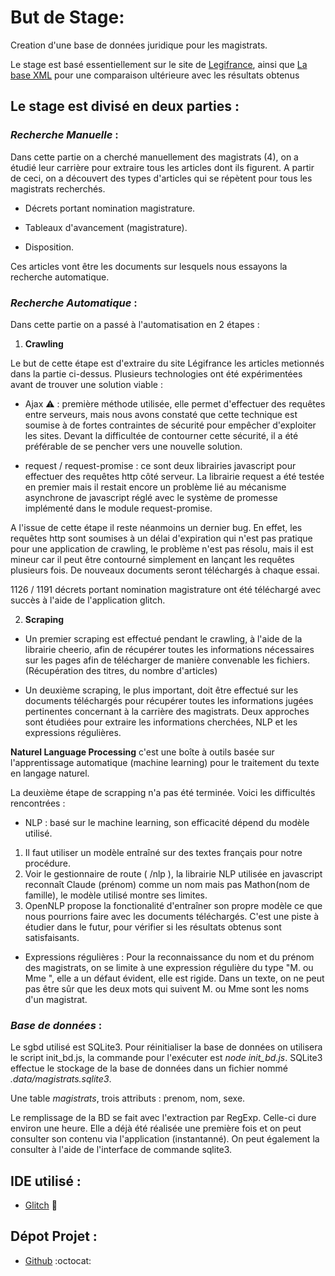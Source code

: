 # But de Stage:

Creation d'une base de données juridique pour les magistrats.


Le stage est basé essentiellement sur le site de [Legifrance](https://www.legifrance.gouv.fr/), ainsi que [La base XML]( https://www.steinertriples.fr/ncohen/data/nominations_JORF/) pour une comparaison ultérieure avec les résultats obtenus 

## Le stage est divisé en deux parties :
 
### *Recherche Manuelle* :

Dans cette partie on a cherché manuellement des magistrats (4), on a étudié leur carrière pour extraire tous les articles dont ils figurent. A partir de ceci, on a découvert des types d'articles qui se répètent pour tous les magistrats recherchés.

- Décrets portant nomination magistrature.

- Tableaux d'avancement (magistrature).

- Disposition.

Ces articles vont être les documents sur lesquels nous essayons la recherche automatique.


### *Recherche Automatique* :
  

Dans cette partie on a passé à l'automatisation en 2 étapes :


 1. **Crawling** 
 
 Le but de cette étape est d'extraire du site Légifrance les articles metionnés dans la partie ci-dessus. Plusieurs technologies ont été expérimentées avant de trouver une solution viable :
 
 - Ajax :warning: : première méthode utilisée, elle permet d'effectuer des requêtes entre serveurs, mais nous avons constaté que cette technique est soumise à de fortes contraintes de sécurité pour empêcher d'exploiter les sites. Devant la difficultée de contourner cette sécurité, il a été préférable de se pencher vers une nouvelle solution.
 
 - request / request-promise : ce sont deux librairies javascript pour effectuer des requêtes http côté serveur. La librairie request a été testée en premier mais il restait encore un problème lié au mécanisme asynchrone de javascript réglé avec le système de promesse implémenté dans le module request-promise.
 
 A l'issue de cette étape il reste néanmoins un dernier bug. En effet, les requêtes http sont soumises à un délai d'expiration qui n'est pas pratique pour une application de crawling, le problème n'est pas résolu, mais il est mineur car il peut être contourné simplement en lançant les requêtes plusieurs fois. De nouveaux documents seront téléchargés à chaque essai.
 
 1126 / 1191 décrets portant nomination magistrature ont été téléchargé avec succès à l'aide de l'application glitch.
 
 2. **Scraping** 
     
 - Un premier scraping est effectué pendant le crawling, à l'aide de la librairie cheerio, afin de récupérer toutes les informations nécessaires sur les pages afin de télécharger de manière convenable les fichiers. (Récupération des titres, du nombre d'articles)
 
 - Un deuxième scraping, le plus important, doit être effectué sur les documents téléchargés pour récupérer toutes les informations jugées pertinentes concernant à la carrière des magistrats. Deux approches sont étudiées pour extraire les informations cherchées, NLP et les expressions régulières.

**Naturel Language Processing** c'est une boîte à outils basée sur l'apprentissage automatique (machine learning) pour le traitement du texte en langage naturel.

La deuxième étape de scrapping n'a pas été terminée. Voici les difficultés rencontrées :

- NLP : basé sur le machine learning, son efficacité dépend du modèle utilisé.
 1. Il faut utiliser un modèle entraîné sur des textes français pour notre procédure.
 2. Voir le gestionnaire de route ( /nlp ), la librairie NLP utilisée en javascript reconnaît Claude (prénom) comme un nom mais pas Mathon(nom de famille), le modèle utilisé montre ses limites.
 3. OpenNLP propose la fonctionalité d'entraîner son propre modèle ce que nous pourrions faire avec les documents téléchargés. C'est une piste à étudier dans le futur, pour vérifier si les résultats obtenus sont satisfaisants.

- Expressions régulières : Pour la reconnaissance du nom et du prénom des magistrats, on se limite à une expression régulière du type "M. ou Mme <nom> <prenom>", elle a un défaut évident, elle est rigide. Dans un texte, on ne peut pas être sûr que les deux mots qui suivent M. ou Mme sont les noms d'un magistrat.
 
 ### *Base de données* :
 
 Le sgbd utilisé est SQLite3. Pour réinitialiser la base de données on utilisera le script init_bd.js, la commande pour l'exécuter est *node init_bd.js*. SQLite3 effectue le stockage de la base de données dans un fichier nommé *.data/magistrats.sqlite3*.
 
 Une table *magistrats*, trois attributs : prenom, nom, sexe.
 
 Le remplissage de la BD se fait avec l'extraction par RegExp. Celle-ci dure environ une heure. Elle a déjà été réalisée une première fois et on peut consulter son contenu via l'application (instantanné). On peut également la consulter à l'aide de l'interface de commande sqlite3.

## IDE utilisé :

- [Glitch](https://glitch.com) :flags:

## Dépot Projet :

- [Github](https://github.com/) :octocat:
